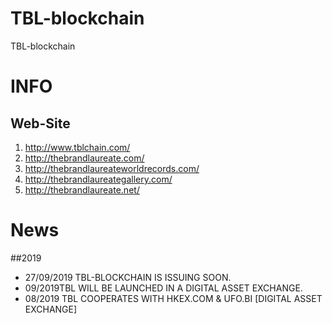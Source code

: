 # TBL-blockchain
TBL-blockchain
 

# INFO
## Web-Site
1. http://www.tblchain.com/
2. http://thebrandlaureate.com/
3. http://thebrandlaureateworldrecords.com/
4. http://thebrandlaureategallery.com/
5. http://thebrandlaureate.net/



# News
##2019
* 27/09/2019 TBL-BLOCKCHAIN IS ISSUING SOON.
* 09/2019TBL WILL BE LAUNCHED IN A DIGITAL ASSET EXCHANGE.
* 08/2019 TBL COOPERATES WITH HKEX.COM & UFO.BI [DIGITAL ASSET EXCHANGE]

